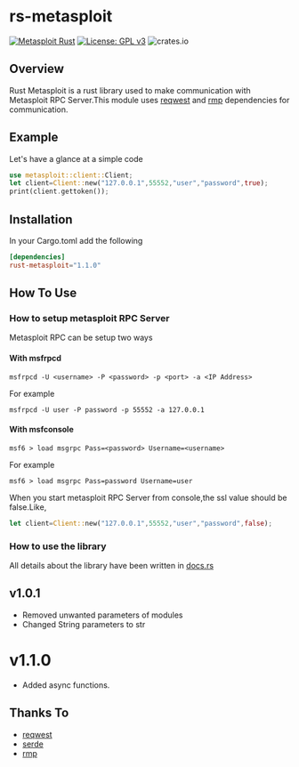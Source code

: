 # rs-metasploit
[![Metasploit Rust](https://github.com/parrothacker1/rust-metasploit/actions/workflows/rust.yml/badge.svg)](https://github.com/parrothacker1/rust-metasploit/actions/workflows/rust.yml)
[![License: GPL v3](https://img.shields.io/badge/License-GPLv3-blue.svg)](https://www.gnu.org/licenses/gpl-3.0)
![crates.io](https://img.shields.io/badge/crates-1.1.0-blue)

## Overview
Rust Metasploit is a rust library used to make communication with Metasploit RPC Server.This module uses [reqwest](https://docs.rs/reqwest/0.11.4/reqwest/) and [rmp](https://docs.rs/rmp/0.8.10/rmp/) dependencies for communication.

## Example 
Let's have a glance at a simple code 
```rust
use metasploit::client::Client;
let client=Client::new("127.0.0.1",55552,"user","password",true);
print(client.gettoken());
```

## Installation
In your Cargo.toml add the following
```toml
[dependencies]
rust-metasploit="1.1.0"
```

## How To Use
### How to setup metasploit RPC Server
Metasploit RPC can be setup two ways 
#### With msfrpcd
```
msfrpcd -U <username> -P <password> -p <port> -a <IP Address>
```
For example
```
msfrpcd -U user -P password -p 55552 -a 127.0.0.1
```
#### With msfconsole
```
msf6 > load msgrpc Pass=<password> Username=<username>
```
For example
```
msf6 > load msgrpc Pass=password Username=user
```
When you start metasploit RPC Server from console,the ssl value should be false.Like,
```rust
let client=Client::new("127.0.0.1",55552,"user","password",false);
```
### How to use the library
All details about the library have been written in [docs.rs](https://docs.rs/rust-metasploit/1.1.0/metasploit/)

## v1.0.1
* Removed unwanted parameters of modules
* Changed String parameters to str

# v1.1.0
* Added async functions.

## Thanks To
* [reqwest](https://docs.rs/reqwest/0.11.6/reqwest/)
* [serde](https://docs.rs/serde/1.0.130/serde/)
* [rmp](https://docs.rs/rmp/0.8.10/rmp/)
